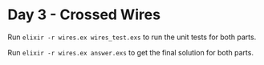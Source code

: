 # Day 3 - Crossed Wires
Run `elixir -r wires.ex wires_test.exs` to run the unit tests for both parts.

Run `elixir -r wires.ex answer.exs` to get the final solution for both parts.
